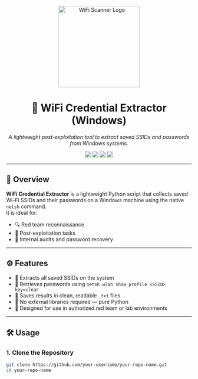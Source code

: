 <p align="center">
  <img src="https://github.com/LucasPereira1999-os/wifi-creds/edit/main/logo%20wifi.png" width="220" alt="WiFi Scanner Logo"/>
</p>

<h1 align="center">🔐 WiFi Credential Extractor (Windows)</h1>

<p align="center">
  <em>A lightweight post-exploitation tool to extract saved SSIDs and passwords from Windows systems.</em>
</p>

<p align="center">
  <img src="https://img.shields.io/badge/status-active-brightgreen.svg"/>
  <img src="https://img.shields.io/badge/platform-windows-blue"/>
  <img src="https://img.shields.io/badge/license-MIT-purple"/>
  <img src="https://img.shields.io/badge/python-3.6+-yellow.svg"/>
</p>

---

## 📌 Overview

**WiFi Credential Extractor** is a lightweight Python script that collects saved Wi-Fi SSIDs and their passwords on a Windows machine using the native `netsh` command.  
It is ideal for:

- 🔍 Red team reconnaissance  
- 🧪 Post-exploitation tasks  
- 🔐 Internal audits and password recovery

---

## ⚙️ Features

- 🔹 Extracts all saved SSIDs on the system
- 🔹 Retrieves passwords using `netsh wlan show profile <SSID> key=clear`
- 🔹 Saves results in clean, readable `.txt` files
- 🔹 No external libraries required — pure Python
- 🔹 Designed for use in authorized red team or lab environments

---

## 🛠️ Usage

### 1. Clone the Repository

```bash
git clone https://github.com/your-username/your-repo-name.git
cd your-repo-name
